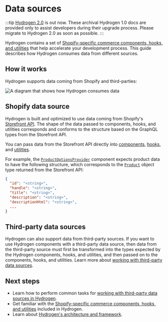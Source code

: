 # Data sources


:::tip
[Hydrogen 2.0](https://hydrogen.shopify.dev) is out now. These archival Hydrogen 1.0 docs are provided only to assist developers during their upgrade process. Please migrate to Hydrogen 2.0 as soon as possible.
:::



Hydrogen contains a set of [Shopify-specific commerce components, hooks, and utilities](https://shopify.dev/docs/api/hydrogen) that help accelerate your development process. This guide describes how Hydrogen consumes data from different sources.

## How it works

Hydrogen supports data coming from Shopify and third-parties:

![A diagram that shows how Hydrogen consumes data](https://shopify.dev/assets/custom-storefronts/hydrogen/hydrogen-data-sources.png)

## Shopify data source

Hydrogen is built and optimized to use data coming from Shopify's [Storefront API](https://shopify.dev/api/storefront). The shape of the data passed to components, hooks, and utilities corresponds and conforms to the structure based on the GraphQL types from the Storefront API.

You can pass data from the Storefront API directly into [components](/components/), [hooks](/hooks/), and [utilities](/utilities/).

For example, the [`ProductOptionsProvider`](/components/product-variant/productoptionsprovider/) component expects product data to have the following structure, which corresponds to the [`Product`](https://shopify.dev/api/storefront/reference/products/product/) object type returned from the Storefront API:

```json
{
  "id": "<string>",
  "handle": "<string>",
  "title": "<string>",
  "description": "<string>",
  "descriptionHtml": "<string>",
  ...
}
```

## Third-party data sources

Hydrogen can also support data from third-party sources. If you want to use Hydrogen components with a third-party data source, then data from the third-party source must first be transformed into the types expected by the Hydrogen components, hooks, and utilities, and then passed on to the components, hooks, and utilities. Learn more about [working with third-party data sources](/tutorials/data-sources/work-with-3p-data-sources/).

## Next steps

- Learn how to perform common tasks for [working with third-party data sources in Hydrogen](/tutorials/data-sources/work-with-3p-data-sources/).
- Get familiar with the [Shopify-specific commerce components, hooks, and utilities](https://shopify.dev/docs/api/hydrogen) included in Hydrogen.
- Learn about [Hydrogen's architecture and framework](https://shopify.dev/docs/custom-storefronts/hydrogen).
